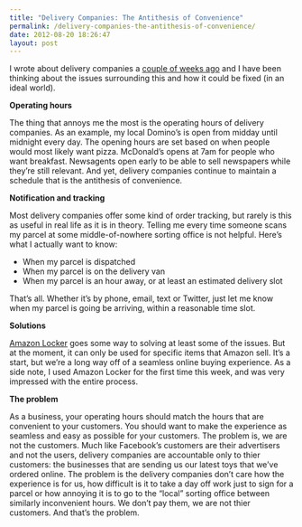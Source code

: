```yaml
---
title: "Delivery Companies: The Antithesis of Convenience"
permalink: /delivery-companies-the-antithesis-of-convenience/
date: 2012-08-20 18:26:47
layout: post
---
```


I wrote about delivery companies a [couple of weeks ago](http://therobb.com/on-delivery-companies-and-their-stupidity/) and I have been thinking about the issues surrounding this and how it could be fixed (in an ideal world). 

**Operating hours**

The thing that annoys me the most is the operating hours of delivery companies. As an example, my local Domino’s is open from midday until midnight every day. The opening hours are set based on when people would most likely want pizza. McDonald’s opens at 7am for people who want breakfast. Newsagents open early to be able to sell newspapers while they’re still relevant. And yet, delivery companies continue to maintain a schedule that is the antithesis of convenience. 

**Notification and tracking**

Most delivery companies offer some kind of order tracking, but rarely is this as useful in real life as it is in theory. Telling me every time someone scans my parcel at some middle-of-nowhere sorting office is not helpful. Here’s what I actually want to know:

  * When my parcel is dispatched
  * When my parcel is on the delivery van
  * When my parcel is an hour away, or at least an estimated delivery slot

That’s all. Whether it’s by phone, email, text or Twitter, just let me know when my parcel is going be arriving, within a reasonable time slot. 

**Solutions**

[Amazon Locker](http://www.amazon.co.uk/gp/help/customer/display.html?nodeId=200742950) goes some way to solving at least some of the issues. But at the moment, it can only be used for specific items that Amazon sell. It’s a start, but we’re a long way off of a seamless online buying experience. As a side note, I used Amazon Locker for the first time this week, and was very impressed with the entire process.

**The problem**

As a business, your operating hours should match the hours that are convenient to your customers. You should want to make the experience as seamless and easy as possible for your customers. The problem is, we are not the customers. Much like Facebook’s customers are their advertisers and not the users, delivery companies are accountable only to thier customers: the businesses that are sending us our latest toys that we’ve ordered online. The problem is the delivery companies don’t care how the experience is for us, how difficult is it to take a day off work just to sign for a parcel or how annoying it is to go to the “local” sorting office between similarly inconvenient hours. We don’t pay them, we are not thier customers. And that’s the problem.